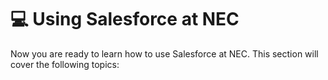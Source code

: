 # 💻 Using Salesforce at NEC

Now you are ready to learn how to use Salesforce at NEC. This section will cover the following topics: